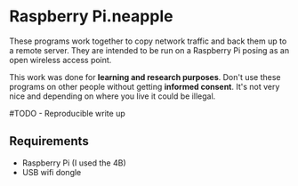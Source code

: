 # Raspberry Pi.neapple
These programs work together to copy network traffic and back them up to a remote server. They are intended to be run on a Raspberry Pi posing as an open wireless access point.

This work was done for **learning and research purposes**. Don't use these programs on other people without getting **informed consent**. It's not very nice and depending on where you live it could be illegal.

#TODO - Reproducible write up

## Requirements
- Raspberry Pi (I used the 4B)
- USB wifi dongle

